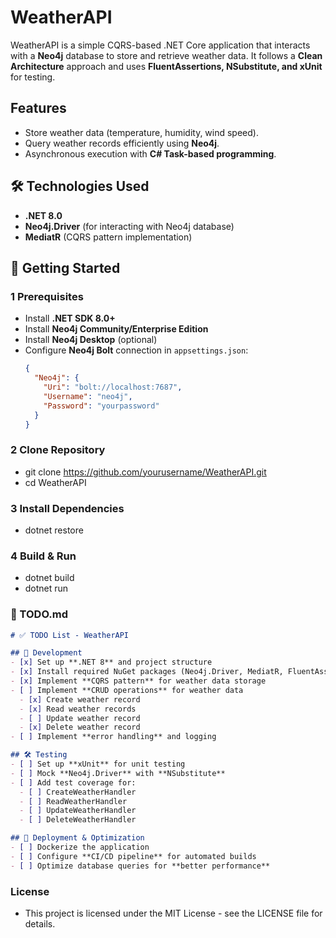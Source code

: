 # WeatherAPI

WeatherAPI is a simple CQRS-based .NET Core application that interacts with a **Neo4j** database to store and retrieve weather data. It follows a **Clean Architecture** approach and uses **FluentAssertions, NSubstitute, and xUnit** for testing.

## Features
- Store weather data (temperature, humidity, wind speed).
- Query weather records efficiently using **Neo4j**.
- Asynchronous execution with **C# Task-based programming**.

## 🛠️ Technologies Used
- **.NET 8.0**
- **Neo4j.Driver** (for interacting with Neo4j database)
- **MediatR** (CQRS pattern implementation)

## 🚀 Getting Started

### **1 Prerequisites**
- Install **.NET SDK 8.0+**
- Install **Neo4j Community/Enterprise Edition**
- Install **Neo4j Desktop** (optional)
- Configure **Neo4j Bolt** connection in `appsettings.json`:
  ```json
  {
    "Neo4j": {
      "Uri": "bolt://localhost:7687",
      "Username": "neo4j",
      "Password": "yourpassword"
    }
  }

### **2 Clone Repository**
- git clone https://github.com/yourusername/WeatherAPI.git
- cd WeatherAPI


### **3 Install Dependencies**
- dotnet restore


### **4 Build & Run**
- dotnet build
- dotnet run


### **📝 TODO.md**
```markdown
# ✅ TODO List - WeatherAPI

## 🔨 Development
- [x] Set up **.NET 8** and project structure
- [x] Install required NuGet packages (Neo4j.Driver, MediatR, FluentAssertions, etc.)
- [x] Implement **CQRS pattern** for weather data storage
- [ ] Implement **CRUD operations** for weather data
  - [x] Create weather record
  - [x] Read weather records
  - [ ] Update weather record
  - [x] Delete weather record
- [ ] Implement **error handling** and logging

## 🛠️ Testing
- [ ] Set up **xUnit** for unit testing
- [ ] Mock **Neo4j.Driver** with **NSubstitute**
- [ ] Add test coverage for:
  - [ ] CreateWeatherHandler
  - [ ] ReadWeatherHandler
  - [ ] UpdateWeatherHandler
  - [ ] DeleteWeatherHandler

## 🚀 Deployment & Optimization
- [ ] Dockerize the application
- [ ] Configure **CI/CD pipeline** for automated builds
- [ ] Optimize database queries for **better performance**

```
### **License**
- This project is licensed under the MIT License - see the LICENSE file for details.





